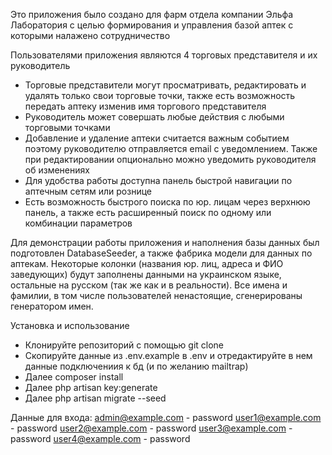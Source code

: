 
Это приложения было создано для фарм отдела компании Эльфа Лаборатория с целью формирования и управления базой аптек с которыми налажено сотрудничество

Пользователями приложения являются 4 торговых представителя и их руководитель

- Торговые представители могут просматривать, редактировать и удалять только свои торговые точки, также есть возможность передать аптеку изменив имя торгового представителя
- Руководитель может совершать любые действия с любыми торговыми точками
- Добавление и удаление аптеки считается важным событием поэтому руководителю отправляется email с уведомлением. Также при редактировании опционально можно уведомить руководителя об изменениях
- Для удобства работы доступна панель быстрой навигации по аптечным сетям или рознице
- Есть возможность быстрого поиска по юр. лицам через верхнюю панель, а также есть расширенный поиск по одному или комбинации параметров

Для демонстрации работы приложения и наполнения базы данных был подготовлен DatabaseSeeder, а также фабрика модели для данных по аптекам. Некоторые колонки (названия юр. лиц, адреса и ФИО заведующих) будут заполнены данными на украинском языке, остальные на русском (так же как и в реальности).
Все имена и фамилии, в том числе пользователей ненастоящие, сгенерированы генератором имен.

Установка и использование

- Клонируйте репозиторий с помощью git clone
- Скопируйте данные из .env.example в .env и отредактируйте в нем данные подключениия к бд (и по желанию mailtrap)
- Далее composer install
- Далее php artisan key:generate
- Далее php artisan migrate --seed

Данные для входа:
admin@example.com - password
user1@example.com - password
user2@example.com - password
user3@example.com - password
user4@example.com - password
